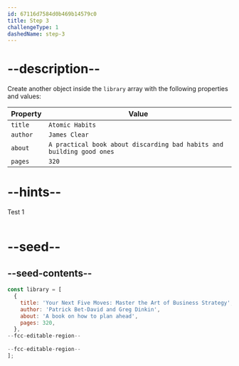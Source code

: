 ```yaml
---
id: 67116d7584d0b469b14579c0
title: Step 3
challengeType: 1
dashedName: step-3
---
```


# --description--

Create another object inside the `library` array with the following properties and values:

| Property | Value   |
| ----------- | ------- |
| `title` | `Atomic Habits`|
| `author` | `James Clear`|
| `about` | `A practical book about discarding bad habits and building good ones`|
| `pages` | `320` |

# --hints--

Test 1

```js

```

# --seed--

## --seed-contents--

```js
const library = [
  {
    title: 'Your Next Five Moves: Master the Art of Business Strategy',
    author: 'Patrick Bet-David and Greg Dinkin',
    about: 'A book on how to plan ahead',
    pages: 320,
  },
--fcc-editable-region--
  
--fcc-editable-region--
];
```
